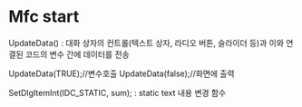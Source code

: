 # Mfc start
UpdateData() : 대화 상자의 컨트롤(텍스트 상자, 라디오 버튼, 슬라이더 등)과 이와 연결된 코드의 변수 간에 데이터를 전송

UpdateData(TRUE);//변수호출 
UpdateData(false);//화면에 출력

SetDlgItemInt(IDC_STATIC, sum); : static text 내용 변경 함수

